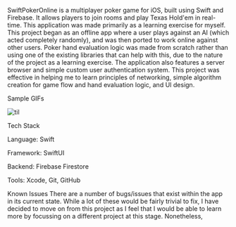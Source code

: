 SwiftPokerOnline is a multiplayer poker game for iOS, built using Swift and Firebase. It allows players to join rooms and play Texas Hold'em in real-time. This application was made primarily as a learning exercise for myself. This project began as an offline app where a user plays against an AI (which acted completely randomly), and was then ported to work online against other users. Poker hand evaluation logic was made from scratch rather than using one of the existing libraries that can help with this, due to the nature of the project as a learning exercise. The application also features a server browser and simple custom user authentication system. This project was effective in helping me to learn principles of networking, simple algorithm creation for game flow and hand evaluation logic, and UI design.

Sample GIFs

![til](https://media3.giphy.com/media/v1.Y2lkPTc5MGI3NjExMHk0Z2d4Z2dqZ2puaDE5MWZ5dDE1bHJoNjhtOHA1Z2g0YTdtd3prZCZlcD12MV9pbnRlcm5hbF9naWZfYnlfaWQmY3Q9Zw/n5Mu2acQtWuTMnF2Ir/giphy.gif)

Tech Stack

Language: Swift

Framework: SwiftUI

Backend: Firebase Firestore

Tools: Xcode, Git, GitHub

Known Issues
There are a number of bugs/issues that exist within the app in its current state. While a lot of these would be fairly trivial to fix, I have decided to move on from this project as I feel that I would be able to learn more by focussing on a different project at this stage. Nonetheless, 
